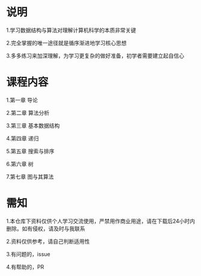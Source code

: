 # 说明
1.学习数据结构与算法对理解计算机科学的本质非常关键

2.完全掌握的唯一途径就是循序渐进地学习核心思想

3.多多练习来加深理解，为学习更复杂的做好准备，初学者需要建立起自信心

# 课程内容
1.第一章 导论

2.第二章 算法分析

3.第三章 基本数据结构

4.第四章 递归

5.第五章 搜索与排序

6.第六章 树

7.第七章 图与其算法

# 需知
1.本仓库下资料仅供个人学习交流使用，严禁用作商业用途，请在下载后24小时内删除。如有侵权，请及时与我联系

2.资料仅供参考，请自己判断适用性

3.有问题的，issue

4.有帮助的，PR
